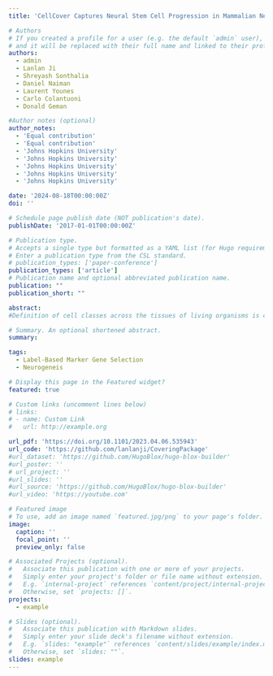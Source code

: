 ```yaml
---
title: 'CellCover Captures Neural Stem Cell Progression in Mammalian Neocortical Development'

# Authors
# If you created a profile for a user (e.g. the default `admin` user), write the username (folder name) here
# and it will be replaced with their full name and linked to their profile.
authors:
  - admin
  - Lanlan Ji
  - Shreyash Sonthalia
  - Daniel Naiman
  - Laurent Younes
  - Carlo Colantuoni
  - Donald Geman

#Author notes (optional)
author_notes:
  - 'Equal contribution'
  - 'Equal contribution'
  - 'Johns Hopkins University'
  - 'Johns Hopkins University'
  - 'Johns Hopkins University'
  - 'Johns Hopkins University'
  - 'Johns Hopkins University'

date: '2024-08-18T00:00:00Z'
doi: ''

# Schedule page publish date (NOT publication's date).
publishDate: '2017-01-01T00:00:00Z'

# Publication type.
# Accepts a single type but formatted as a YAML list (for Hugo requirements).
# Enter a publication type from the CSL standard.
# publication_types: ['paper-conference']
publication_types: ['article']
# Publication name and optional abbreviated publication name.
publication: ""
publication_short: ""

abstract: 
#Definition of cell classes across the tissues of living organisms is central in the analysis of growing atlases of single-cell RNA sequencing (scRNA-seq) data across biomedicine. Marker genes for cell classes are most often defined by differential expression (DE) methods that serially assess individual genes across landscapes of diverse cells. This serial approach has been extremely useful, but is limited because it ignores possible redundancy or complementarity across genes that can only be captured by analyzing multiple genes simultaneously. We aim to identify discriminating *panels* of genes. To efficiently explore the vast space of possible marker panels, leverage the large number of cells often sequenced, and overcome zero-inflation in scRNA-seq data, we propose viewing gene panel selection as a variation of the minimal set-covering problem in combinatorial optimization. We show that this new method, CellCover, performs as good or better than DE and other methods in defining cell-type discriminating gene panels, but captures cell class-specific signals that are distinct from those defined by DE methods. Transfer learning experiments across mouse, primate, and human data demonstrate that CellCover identifies markers of conserved cell classes in neurogenesis, as well as developmental progression in both progenitors and neurons. Exploring markers of human outer radial glia (oRG, or basal RG) across mammals, we show that transcriptomic elements of this key cell type in the expansion of the human cortex appeared in gliogenic precursors of the rodent before the full program emerged in neurogenic cells of the primate lineage. We have assembled the public datasets we use in this report within the NeMO analytics multi-omic data exploration environment, where the expression of individual genes [NeMO Individual Genes](https://nemoanalytics.org/p?&l=CellCover&g=HOPX) and marker gene panels can be freely explored [NeMO: Telley 3 Sets Covering Panels](https://nemoanalytics.org/p?p=p&l=CellCover&c=TelleyCellCover3sets&algo=binary), [NeMO: Telley 12 Sets Covering Panels](https://nemoanalytics.org/p?p=p&l=CellCover&c=TelleyCellCover12sets&algo=binary), and [NeMO: Sorted Brain Cell Covering Panels](https://nemoanalytics.org/p?p=p&l=CellCover&c=LiuCellCoverSorted&algo=binary). CellCover is available in [CellCover R](https://github.com/lanlanji/CoveringPackage) and [CellCover Python](https://pypi.org/project/CellCover/).

# Summary. An optional shortened abstract.
summary: 

tags:
  - Label-Based Marker Gene Selection
  - Neurogeneis

# Display this page in the Featured widget?
featured: true

# Custom links (uncomment lines below)
# links:
# - name: Custom Link
#   url: http://example.org

url_pdf: 'https://doi.org/10.1101/2023.04.06.535943'
url_code: 'https://github.com/lanlanji/CoveringPackage'
#url_dataset: 'https://github.com/HugoBlox/hugo-blox-builder'
#url_poster: ''
# url_project: ''
#url_slides: ''
#url_source: 'https://github.com/HugoBlox/hugo-blox-builder'
#url_video: 'https://youtube.com'

# Featured image
# To use, add an image named `featured.jpg/png` to your page's folder.
image:
  caption: ''
  focal_point: ''
  preview_only: false

# Associated Projects (optional).
#   Associate this publication with one or more of your projects.
#   Simply enter your project's folder or file name without extension.
#   E.g. `internal-project` references `content/project/internal-project/index.md`.
#   Otherwise, set `projects: []`.
projects:
  - example

# Slides (optional).
#   Associate this publication with Markdown slides.
#   Simply enter your slide deck's filename without extension.
#   E.g. `slides: "example"` references `content/slides/example/index.md`.
#   Otherwise, set `slides: ""`.
slides: example
---
```

